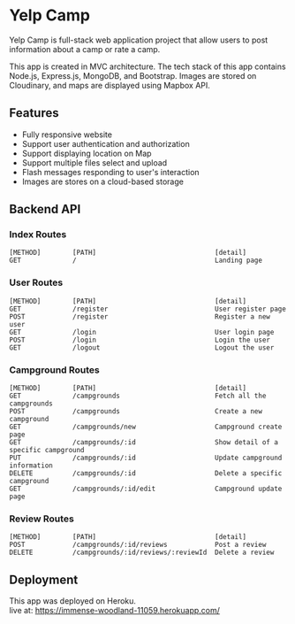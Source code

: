 # Yelp Camp
Yelp Camp is full-stack web application project that allow users to post information about a camp or rate a camp.

This app is created in MVC architecture. The tech stack of this app contains Node.js, Express.js, MongoDB, and Bootstrap. Images are stored on Cloudinary, and maps are displayed using Mapbox API.

## Features
- Fully responsive website
- Support user authentication and authorization
- Support displaying location on Map
- Support multiple files select and upload
- Flash messages responding to user's interaction
- Images are stores on a cloud-based storage

## Backend API
### Index Routes
```
[METHOD]        [PATH]                              [detail]
GET             /                                   Landing page
```

### User Routes
```
[METHOD]        [PATH]                              [detail]
GET             /register                           User register page
POST            /register                           Register a new user
GET             /login                              User login page
POST            /login                              Login the user
GET             /logout                             Logout the user
```

### Campground Routes
```
[METHOD]        [PATH]                              [detail]
GET             /campgrounds                        Fetch all the campgrounds
POST            /campgrounds                        Create a new campground
GET             /campgrounds/new                    Campground create page
GET             /campgrounds/:id                    Show detail of a specific campground
PUT             /campgrounds/:id                    Update campground information
DELETE          /campgrounds/:id                    Delete a specific campground
GET             /campgrounds/:id/edit               Campground update page
```

### Review Routes
```
[METHOD]        [PATH]                              [detail]
POST            /campgrounds/:id/reviews            Post a review
DELETE          /campgrounds/:id/reviews/:reviewId  Delete a review
```

## Deployment
This app was deployed on Heroku. <br>
live at: https://immense-woodland-11059.herokuapp.com/
